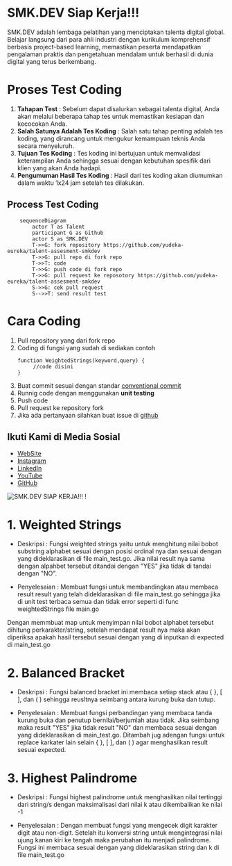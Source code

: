 # SMK.DEV Siap Kerja!!!

SMK.DEV adalah lembaga pelatihan yang menciptakan talenta digital global. Belajar langsung dari para ahli industri dengan kurikulum komprehensif berbasis project-based learning, memastikan peserta mendapatkan pengalaman praktis dan pengetahuan mendalam untuk berhasil di dunia digital yang terus berkembang.

# Proses Test Coding

1.	**Tahapan Test** : 
Sebelum dapat disalurkan sebagai talenta digital, Anda akan melalui beberapa tahap tes untuk memastikan kesiapan dan kecocokan Anda.
2.	**Salah Satunya Adalah Tes Koding** : 
Salah satu tahap penting adalah tes koding, yang dirancang untuk mengukur kemampuan teknis Anda secara menyeluruh.
3.	**Tujuan Tes Koding** : 
Tes koding ini bertujuan untuk memvalidasi keterampilan Anda sehingga sesuai dengan kebutuhan spesifik dari klien yang akan Anda hadapi.
4.	**Pengumuman Hasil Tes Koding** :
Hasil dari tes koding akan diumumkan dalam waktu 1x24 jam setelah tes dilakukan.

## Process Test Coding
```mermaid 
    sequenceDiagram
        actor T as Talent
        participant G as Github
        actor S as SMK.DEV
        T->>G: fork repository https://github.com/yudeka-eureka/talent-assesment-smkdev
        T->>G: pull repo di fork repo
        T->>T: code
        T->>G: push code di fork repo
        T->>G: pull request ke reposotory https://github.com/yudeka-eureka/talent-assesment-smkdev
        S->>G: cek pull request
        S-->>T: send result test
```

# Cara Coding

1. Pull repository yang dari fork repo
2. Coding di fungsi yang sudah di sediakan contoh 
   ``` 
   function WeightedStrings(keyword,query) {
        //code disini
   } 
   ```
3. Buat commit sesuai dengan standar [conventional commit](https://www.conventionalcommits.org/en/v1.0.0/)
4. Runnig code dengan menggunakan **unit testing**
5. Push code
6. Pull request ke repository fork
7. Jika ada pertanyaan silahkan buat issue di [github](https://github.com/yudeka-eureka/talent-assesment-smkdev)



## Ikuti Kami di Media Sosial

- [WebSite](https://www.smk.dev/)
- [Instagram](https://www.instagram.com/smkdev.official/)
- [LinkedIn](https://www.linkedin.com/in/username)
- [YouTube](https://www.youtube.com/@smkdev)
- [GitHub](https://github.com/smkdev-id)
  
![SMK.DEV SIAP KERJA!!! !](https://smkdev.storage.googleapis.com/wp/Professional-5-Steps-SMKDEV-Build-Digital-Talent-2.png)


# 1. Weighted Strings

- Deskripsi :
Fungsi weighted strings yaitu untuk menghitung nilai bobot substring alphabet sesuai dengan posisi ordinal nya dan sesuai dengan yang dideklarasikan di file main_test.go. Jika nilai result nya sama dengan alpahbet tersebut ditandai dengan "YES" jika tidak di tandai dengan "NO".

- Penyelesaian : 
Membuat fungsi untuk membandingkan atau membaca result result yang telah dideklarasikan di file main_test.go sehingga jika di unit test terbaca semua dan tidak error seperti di func weightedStrings file main.go

Dengan memmbuat map untuk menyimpan nilai bobot alphabet tersebut dihitung perkarakter/string, setelah mendapat result nya maka akan diperiksa apakah hasil tersebut sesuai dengan yang di inputkan di expected di main_test.go 

# 2. Balanced Bracket 

- Deskripsi :
Fungsi balanced bracket ini membaca setiap stack atau { }, [ ], dan ( ) sehingga reusltnya seimbang antara kurung buka dan tutup.

- Penyelesaian : 
Membuat fungsi perbandingan yang membaca tanda kurung buka dan penutup bernilai/berjumlah atau tidak. Jika seimbang maka result "YES" jika tidak result "NO" dan membaca sesuai dengan yang dideklarasikan di main_test.go. Ditambah jug adengan fungsi untuk replace karkater lain selain { }, [ ], dan ( ) agar menghasilkan result sesuai expected.

# 3. Highest Palindrome

- Deskripsi : 
Fungsi highest palindrome untuk menghasilkan nilai tertinggi dari string/s dengan maksimalisasi dari nilai k atau dikembalikan ke nilai -1

- Penyelesaian : 
Dengan membuat fungsi yang mengecek digit karakter digit atau non-digit. Setelah itu konversi string untuk mengintegrasi nilai ujung kanan kiri ke tengah maka perubahan itu menjadi palindrome. Fungsi ini membaca sesuai dengan yang dideklarasikan string dan k di file main_test.go
 